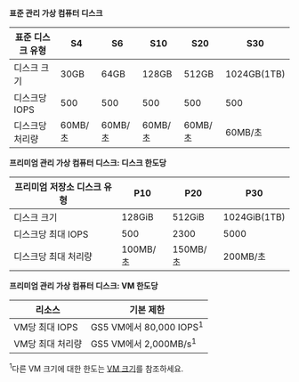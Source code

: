 **표준 관리 가상 컴퓨터 디스크**

| 표준 디스크 유형 | S4 | S6 | S10 | S20 | S30 |
| --- | --- |--- | --- | --- | --- |
| 디스크 크기 | 30GB | 64GB | 128GB | 512GB | 1024GB(1TB)|
| 디스크당 IOPS | 500 |500 |500 |500 |500 |
| 디스크당 처리량 | 60MB/초 | 60MB/초 | 60MB/초 | 60MB/초 | 60MB/초 | 

**프리미엄 관리 가상 컴퓨터 디스크: 디스크 한도당**

| 프리미엄 저장소 디스크 유형 | P10 | P20 | P30 |
| --- | --- | --- | --- |
| 디스크 크기 |128GiB |512GiB |1024GiB(1TB) |
| 디스크당 최대 IOPS |500 |2300 |5000 |
| 디스크당 최대 처리량 |100MB/초 |150MB/초 |200MB/초 |

**프리미엄 관리 가상 컴퓨터 디스크: VM 한도당**

| 리소스 | 기본 제한 |
| --- | --- |
| VM당 최대 IOPS |GS5 VM에서 80,000 IOPS<sup>1</sup> |
| VM당 최대 처리량 |GS5 VM에서 2,000MB/s<sup>1</sup> |

<sup>1</sup>다른 VM 크기에 대한 한도는 [VM 크기](../articles/virtual-machines/linux/sizes.md?toc=%2fazure%2fvirtual-machines%2flinux%2ftoc.json)를 참조하세요. 
